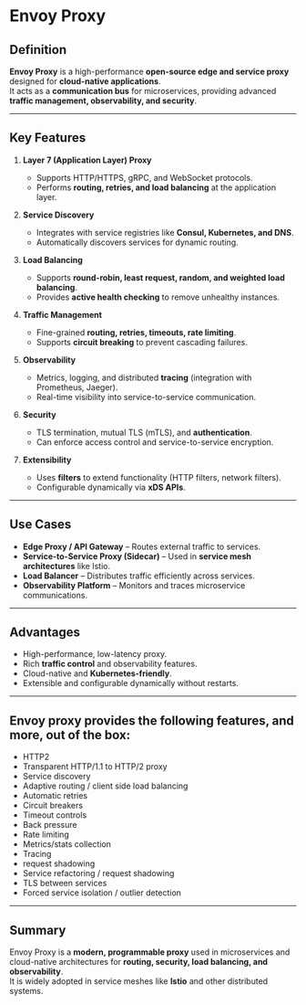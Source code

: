 # Envoy Proxy

## Definition
**Envoy Proxy** is a high-performance **open-source edge and service proxy** designed for **cloud-native applications**.  
It acts as a **communication bus** for microservices, providing advanced **traffic management, observability, and security**.

---

## Key Features

1. **Layer 7 (Application Layer) Proxy**
   - Supports HTTP/HTTPS, gRPC, and WebSocket protocols.  
   - Performs **routing, retries, and load balancing** at the application layer.

2. **Service Discovery**
   - Integrates with service registries like **Consul, Kubernetes, and DNS**.  
   - Automatically discovers services for dynamic routing.

3. **Load Balancing**
   - Supports **round-robin, least request, random, and weighted load balancing**.  
   - Provides **active health checking** to remove unhealthy instances.

4. **Traffic Management**
   - Fine-grained **routing, retries, timeouts, rate limiting**.  
   - Supports **circuit breaking** to prevent cascading failures.

5. **Observability**
   - Metrics, logging, and distributed **tracing** (integration with Prometheus, Jaeger).  
   - Real-time visibility into service-to-service communication.

6. **Security**
   - TLS termination, mutual TLS (mTLS), and **authentication**.  
   - Can enforce access control and service-to-service encryption.

7. **Extensibility**
   - Uses **filters** to extend functionality (HTTP filters, network filters).  
   - Configurable dynamically via **xDS APIs**.

---

## Use Cases
- **Edge Proxy / API Gateway** – Routes external traffic to services.  
- **Service-to-Service Proxy (Sidecar)** – Used in **service mesh architectures** like Istio.  
- **Load Balancer** – Distributes traffic efficiently across services.  
- **Observability Platform** – Monitors and traces microservice communications.

---

## Advantages
- High-performance, low-latency proxy.  
- Rich **traffic control** and observability features.  
- Cloud-native and **Kubernetes-friendly**.  
- Extensible and configurable dynamically without restarts.

---

## Envoy proxy provides the following features, and more, out of the box:
  - HTTP2
  - Transparent HTTP/1.1 to HTTP/2 proxy
  - Service discovery
  - Adaptive routing / client side load balancing
  - Automatic retries
  - Circuit breakers
  - Timeout controls
  - Back pressure
  - Rate limiting
  - Metrics/stats collection
  - Tracing
  - request shadowing
  - Service refactoring / request shadowing
  - TLS between services
  - Forced service isolation / outlier detection

---
## Summary
Envoy Proxy is a **modern, programmable proxy** used in microservices and cloud-native architectures for **routing, security, load balancing, and observability**.  
It is widely adopted in service meshes like **Istio** and other distributed systems.


